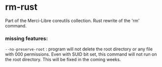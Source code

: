 # rm-rust
Part of the Merci-Libre coreutils collection. Rust rewrite of the 'rm' command.

### missing features:
`--no-preserve-root` : program will not delete the root directory or any file with 000 permissions. Even with SUID bit set, this command will not run on the root directory.
This will be fixed in the coming weeks.
